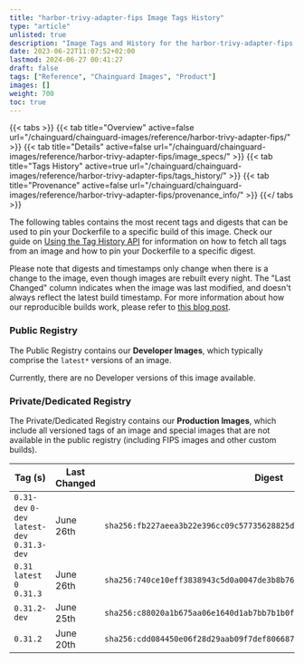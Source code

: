 ```yaml
---
title: "harbor-trivy-adapter-fips Image Tags History"
type: "article"
unlisted: true
description: "Image Tags and History for the harbor-trivy-adapter-fips Chainguard Image"
date: 2023-06-22T11:07:52+02:00
lastmod: 2024-06-27 00:41:27
draft: false
tags: ["Reference", "Chainguard Images", "Product"]
images: []
weight: 700
toc: true
---
```


{{< tabs >}}
{{< tab title="Overview" active=false url="/chainguard/chainguard-images/reference/harbor-trivy-adapter-fips/" >}}
{{< tab title="Details" active=false url="/chainguard/chainguard-images/reference/harbor-trivy-adapter-fips/image_specs/" >}}
{{< tab title="Tags History" active=true url="/chainguard/chainguard-images/reference/harbor-trivy-adapter-fips/tags_history/" >}}
{{< tab title="Provenance" active=false url="/chainguard/chainguard-images/reference/harbor-trivy-adapter-fips/provenance_info/" >}}
{{</ tabs >}}

The following tables contains the most recent tags and digests that can be used to pin your Dockerfile to a specific build of this image. Check our guide on [Using the Tag History API](/chainguard/chainguard-images/using-the-tag-history-api/) for information on how to fetch all tags from an image and how to pin your Dockerfile to a specific digest.

Please note that digests and timestamps only change when there is a change to the image, even though images are rebuilt every night. The "Last Changed" column indicates when the image was last modified, and doesn't always reflect the latest build timestamp. For more information about how our reproducible builds work, please refer to [this blog post](https://www.chainguard.dev/unchained/reproducing-chainguards-reproducible-image-builds).

### Public Registry
The Public Registry contains our **Developer Images**, which typically comprise the `latest*` versions of an image.

Currently, there are no Developer versions of this image available.

### Private/Dedicated Registry
The Private/Dedicated Registry contains our **Production Images**, which include all versioned tags of an image and special images that are not available in the public registry (including FIPS images and other custom builds).

| Tag (s)                                       | Last Changed | Digest                                                                    |
|-----------------------------------------------|--------------|---------------------------------------------------------------------------|
|  `0.31-dev` `0-dev` `latest-dev` `0.31.3-dev` | June 26th    | `sha256:fb227aeea3b22e396cc09c57735628825d4267291613b44be0aa5875b8346506` |
|  `0.31` `latest` `0` `0.31.3`                 | June 26th    | `sha256:740ce10eff3838943c5d0a0047de3b8b7661de958cd9a19a80ea1483cfc87c5d` |
|  `0.31.2-dev`                                 | June 25th    | `sha256:c88020a1b675aa06e1640d1ab7bb7b1b0f632fe561fca4af69bde4b26a3e7ba4` |
|  `0.31.2`                                     | June 20th    | `sha256:cdd084450e06f28d29aab09f7def8066871cf91ae3e40d9d67c1262609840d97` |

